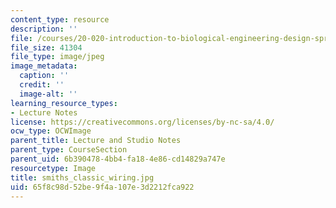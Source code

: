 ```yaml
---
content_type: resource
description: ''
file: /courses/20-020-introduction-to-biological-engineering-design-spring-2009/65f8c98d52be9f4a107e3d2212fca922_smiths_classic_wiring.jpg
file_size: 41304
file_type: image/jpeg
image_metadata:
  caption: ''
  credit: ''
  image-alt: ''
learning_resource_types:
- Lecture Notes
license: https://creativecommons.org/licenses/by-nc-sa/4.0/
ocw_type: OCWImage
parent_title: Lecture and Studio Notes
parent_type: CourseSection
parent_uid: 6b390478-4bb4-fa18-4e86-cd14829a747e
resourcetype: Image
title: smiths_classic_wiring.jpg
uid: 65f8c98d-52be-9f4a-107e-3d2212fca922
---
```

